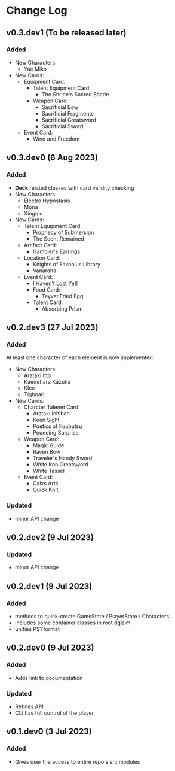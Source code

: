 # Change Log

## v0.3.dev1 (To be released later)

### Added

- New Characters:
  - Yae Miko
- New Cards:
  - Equipment Card:
    - Talent Equipment Card:
      - The Shrine's Sacred Shade
    - Weapon Card:
      - Sacrificial Bow
      - Sacrificial Fragments
      - Sacrificial Greatsword
      - Sacrificial Sword
  - Event Card:
    - Wind and Freedom

## v0.3.dev0 (6 Aug 2023)

### Added

- **Deck** related classes with card validity checking
- New Characters:
  - Electro Hypostasis
  - Mona
  - Xingqiu
- New Cards:
  - Talent Equipment Card:
    - Prophecy of Submersion
    - The Scent Remained
  - Artifact Card:
    - Gambler's Earrings
  - Location Card:
    - Knights of Favonius Library
    - Vanarana
  - Event Card:
    - I Haven't Lost Yet!
    - Food Card:
      - Teyvat Fried Egg
    - Talent Card:
      - Absorbing Prism

## v0.2.dev3 (27 Jul 2023)

### Added

At least one character of each element is now implemented

- New Characters:
  - Arataki Itto
  - Kaedehara Kazuha
  - Klee
  - Tighnari
- New Cards:
  - Charcter Talenet Card:
    - Arataki Ichiban
    - Keen Sight
    - Poetics of Fuubutsu
    - Pounding Surprise
  - Weapon Card:
    - Magic Guide
    - Raven Bow
    - Traveler's Handy Sword
    - White Iron Greatsword
    - White Tassel
  - Event Card:
    - Calxs Arts
    - Quick Knit

### Updated

- minor API change

## v0.2.dev2 (9 Jul 2023)

### Updated

- minor API change

## v0.2.dev1 (9 Jul 2023)

### Added

- methods to quick-create GameState / PlayerState / Characters
- includes some container classes in root dgisim
- unifies PS1 format

## v0.2.dev0 (9 Jul 2023)

### Added

- Adds link to documentation

### Updated

- Refines API
- CLI has full control of the player

## v0.1.dev0 (3 Jul 2023)

### Added

- Gives user the access to entire repo's src modules
